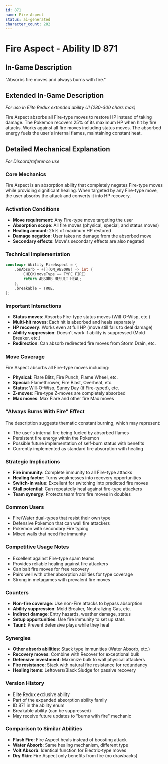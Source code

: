 ```yaml
---
id: 871
name: Fire Aspect
status: ai-generated
character_count: 282
---
```


# Fire Aspect - Ability ID 871

## In-Game Description
"Absorbs fire moves and always burns with fire."

## Extended In-Game Description
*For use in Elite Redux extended ability UI (280-300 chars max)*

Fire Aspect absorbs all Fire-type moves to restore HP instead of taking damage. The Pokemon recovers 25% of its maximum HP when hit by fire attacks. Works against all fire moves including status moves. The absorbed energy fuels the user's internal flames, maintaining constant heat.

## Detailed Mechanical Explanation
*For Discord/reference use*

### Core Mechanics
Fire Aspect is an absorption ability that completely negates Fire-type moves while providing significant healing. When targeted by any Fire-type move, the user absorbs the attack and converts it into HP recovery.

### Activation Conditions
- **Move requirement**: Any Fire-type move targeting the user
- **Absorption scope**: All fire moves (physical, special, and status moves)
- **Healing amount**: 25% of maximum HP restored
- **Damage negation**: User takes no damage from the absorbed move
- **Secondary effects**: Move's secondary effects are also negated

### Technical Implementation
```c
constexpr Ability FireAspect = {
    .onAbsorb = +[](ON_ABSORB) -> int {
        CHECK(moveType == TYPE_FIRE)
        return ABSORB_RESULT_HEAL;
    },
    .breakable = TRUE,
};
```

### Important Interactions
- **Status moves**: Absorbs Fire-type status moves (Will-O-Wisp, etc.)
- **Multi-hit moves**: Each hit is absorbed and heals separately
- **HP recovery**: Works even at full HP (move still fails to deal damage)
- **Ability suppression**: Doesn't work if ability is suppressed (Mold Breaker, etc.)
- **Redirection**: Can absorb redirected fire moves from Storm Drain, etc.

### Move Coverage
Fire Aspect absorbs all Fire-type moves including:
- **Physical**: Flare Blitz, Fire Punch, Flame Wheel, etc.
- **Special**: Flamethrower, Fire Blast, Overheat, etc.
- **Status**: Will-O-Wisp, Sunny Day (if Fire-typed), etc.
- **Z-moves**: Fire-type Z-moves are completely absorbed
- **Max moves**: Max Flare and other fire Max moves

### "Always Burns With Fire" Effect
The description suggests thematic constant burning, which may represent:
- The user's internal fire being fueled by absorbed flames
- Persistent fire energy within the Pokemon
- Possible future implementation of self-burn status with benefits
- Currently implemented as standard fire absorption with healing

### Strategic Implications
- **Fire immunity**: Complete immunity to all Fire-type attacks
- **Healing factor**: Turns weaknesses into recovery opportunities  
- **Switch-in value**: Excellent for switching into predicted fire moves
- **Stall potential**: Can repeatedly heal against fire-type attackers
- **Team synergy**: Protects team from fire moves in doubles

### Common Users
- Fire/Water dual-types that resist their own type
- Defensive Pokemon that can wall fire attackers
- Pokemon with secondary Fire typing
- Mixed walls that need fire immunity

### Competitive Usage Notes
- Excellent against Fire-type spam teams
- Provides reliable healing against fire attackers
- Can bait fire moves for free recovery
- Pairs well with other absorption abilities for type coverage
- Strong in metagames with prevalent fire moves

### Counters
- **Non-fire coverage**: Use non-Fire attacks to bypass absorption
- **Ability suppression**: Mold Breaker, Neutralizing Gas, etc.
- **Indirect damage**: Entry hazards, weather damage, status
- **Setup opportunities**: Use fire immunity to set up stats
- **Taunt**: Prevent defensive plays while they heal

### Synergies
- **Other absorb abilities**: Stack type immunities (Water Absorb, etc.)
- **Recovery moves**: Combine with Recover for exceptional bulk
- **Defensive investment**: Maximize bulk to wall physical attackers
- **Fire resistance**: Stack with natural fire resistance for redundancy
- **Healing items**: Leftovers/Black Sludge for passive recovery

### Version History
- Elite Redux exclusive ability
- Part of the expanded absorption ability family
- ID 871 in the ability enum
- Breakable ability (can be suppressed)
- May receive future updates to "burns with fire" mechanic

### Comparison to Similar Abilities
- **Flash Fire**: Fire Aspect heals instead of boosting attack
- **Water Absorb**: Same healing mechanism, different type
- **Volt Absorb**: Identical function for Electric-type moves
- **Dry Skin**: Fire Aspect only benefits from fire (no drawbacks)